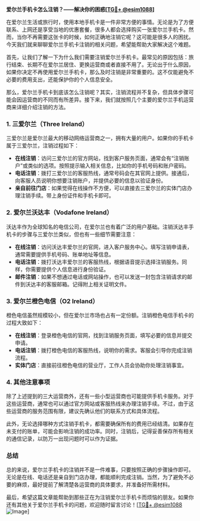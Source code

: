 **爱尔兰手机卡怎么注销？——解决你的困惑[[TG💪+ @esim1088](https://t.me/s/esim1088)]**

在爱尔兰生活或旅行时，使用本地手机卡是一件非常方便的事情。无论是为了方便联系、上网还是享受当地的优惠套餐，很多人都会选择购买一张爱尔兰手机卡。然而，当你不再需要这张卡的时候，如何正确地注销它呢？这可能是很多人的困扰。今天我们就来聊聊爱尔兰手机卡注销的相关问题，希望能帮助大家解决这个难题。

首先，让我们了解一下为什么我们需要注销爱尔兰手机卡。最常见的原因包括：旅行结束、长期不在爱尔兰居住、更换运营商或者直接不用了。无论出于什么原因，如果你决定不再使用爱尔兰手机卡，那么及时注销是非常重要的。这不仅能避免不必要的费用支出，还能保护你的个人信息安全。

那么，爱尔兰手机卡到底该怎么注销呢？其实，注销流程并不复杂，但具体步骤可能会因运营商的不同而有所差异。接下来，我们就按照几个主要的爱尔兰手机运营商来详细介绍注销的方法。

### 1. 三爱尔兰（Three Ireland）

三爱尔兰是爱尔兰最大的移动网络运营商之一，拥有大量的用户。如果你的手机卡属于三爱尔兰，注销过程如下：

- **在线注销**：访问三爱尔兰的官方网站，找到客户服务页面，通常会有“注销账户”或类似的选项。按照提示输入相关信息，比如你的手机号码和账户密码。
- **电话注销**：拨打三爱尔兰的客服热线，通常号码会在其官网上提供。接通后，向客服人员说明你想要注销账户，并提供必要的信息以验证身份。
- **亲自前往门店**：如果觉得在线操作不方便，可以直接去三爱尔兰的实体门店办理注销手续。带上身份证件和手机卡即可。

### 2. 爱尔兰沃达丰（Vodafone Ireland）

沃达丰作为全球知名的电信公司，在爱尔兰也有着广泛的用户基础。注销沃达丰手机卡的步骤与三爱尔兰类似，但也有一些细节需要注意：

- **在线注销**：访问沃达丰爱尔兰的官网，进入客户服务中心。填写注销申请表，通常需要提供手机号码、账单地址等信息。
- **电话注销**：拨打沃达丰爱尔兰的客服热线，根据语音提示选择注销服务。同样，你需要提供个人信息进行身份验证。
- **邮件注销**：如果不想通过电话或网站操作，也可以发送一封包含注销请求的邮件到沃达丰的客服邮箱。记得附上相关证明文件。

### 3. 爱尔兰橙色电信（O2 Ireland）

橙色电信虽然规模较小，但在爱尔兰市场也占有一定份额。注销橙色电信手机卡的过程大致如下：

- **在线注销**：登录橙色电信的官网，找到注销服务页面，填写必要的信息并提交申请。
- **电话注销**：拨打橙色电信的客服热线，说明你的需求。客服会引导你完成注销流程。
- **实体门店**：直接前往橙色电信的营业厅，工作人员会协助你处理注销事宜。

### 4. 其他注意事项

除了上述提到的三大运营商外，还有一些小型运营商也可能提供手机卡服务。对于这些运营商，通常也可以通过官方网站或客服热线来办理注销手续。不过，由于这些运营商的服务范围有限，建议先确认他们的联系方式和具体流程。

此外，无论选择哪种方式注销手机卡，都需要确保所有的费用已经结清。如果存在未支付的账单，可能会影响注销的成功率。同时，注销后，记得妥善保存所有相关的通信记录，以防万一出现问题时可以作为证据。

### 总结

总的来说，爱尔兰手机卡的注销并不是一件难事，只要按照正确的步骤操作即可。无论是在线、电话还是亲自到门店办理，都能顺利完成注销。当然，为了避免不必要的麻烦，最好提前了解清楚各运营商的具体要求，并准备好所需材料。

最后，希望这篇文章能帮助到那些正在为注销爱尔兰手机卡而烦恼的朋友。如果你还有其他关于爱尔兰手机卡的问题，欢迎随时留言讨论！[[TG💪+ @esim1088](https://t.me/s/esim1088) ![Image](https://i.postimg.cc/4NQfJmqS/Snipaste-2025-05-13-00-14-12.png)]